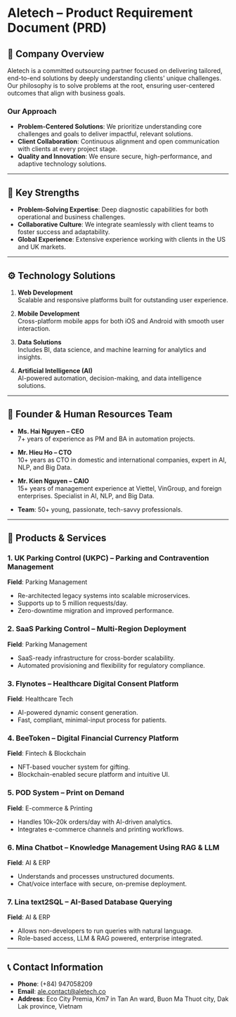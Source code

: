 # Aletech – Product Requirement Document (PRD)

## 📌 Company Overview

Aletech is a committed outsourcing partner focused on delivering tailored, end-to-end solutions by deeply understanding clients' unique challenges. Our philosophy is to solve problems at the root, ensuring user-centered outcomes that align with business goals.

### Our Approach

- **Problem-Centered Solutions**: We prioritize understanding core challenges and goals to deliver impactful, relevant solutions.
- **Client Collaboration**: Continuous alignment and open communication with clients at every project stage.
- **Quality and Innovation**: We ensure secure, high-performance, and adaptive technology solutions.

---

## 💎 Key Strengths

- **Problem-Solving Expertise**: Deep diagnostic capabilities for both operational and business challenges.
- **Collaborative Culture**: We integrate seamlessly with client teams to foster success and adaptability.
- **Global Experience**: Extensive experience working with clients in the US and UK markets.

---

## ⚙️ Technology Solutions

1. **Web Development**  
   Scalable and responsive platforms built for outstanding user experience.

2. **Mobile Development**  
   Cross-platform mobile apps for both iOS and Android with smooth user interaction.

3. **Data Solutions**  
   Includes BI, data science, and machine learning for analytics and insights.

4. **Artificial Intelligence (AI)**  
   AI-powered automation, decision-making, and data intelligence solutions.

---

## 👥 Founder & Human Resources Team

- **Ms. Hai Nguyen – CEO**  
  7+ years of experience as PM and BA in automation projects.

- **Mr. Hieu Ho – CTO**  
  10+ years as CTO in domestic and international companies, expert in AI, NLP, and Big Data.

- **Mr. Kien Nguyen – CAIO**  
  15+ years of management experience at Viettel, VinGroup, and foreign enterprises. Specialist in AI, NLP, and Big Data.

- **Team**: 50+ young, passionate, tech-savvy professionals.

---

## 🧩 Products & Services

### 1. UK Parking Control (UKPC) – Parking and Contravention Management  
**Field**: Parking Management  
- Re-architected legacy systems into scalable microservices.  
- Supports up to 5 million requests/day.  
- Zero-downtime migration and improved performance.

### 2. SaaS Parking Control – Multi-Region Deployment  
**Field**: Parking Management  
- SaaS-ready infrastructure for cross-border scalability.  
- Automated provisioning and flexibility for regulatory compliance.

### 3. Flynotes – Healthcare Digital Consent Platform  
**Field**: Healthcare Tech  
- AI-powered dynamic consent generation.  
- Fast, compliant, minimal-input process for patients.

### 4. BeeToken – Digital Financial Currency Platform  
**Field**: Fintech & Blockchain  
- NFT-based voucher system for gifting.  
- Blockchain-enabled secure platform and intuitive UI.

### 5. POD System – Print on Demand  
**Field**: E-commerce & Printing  
- Handles 10k–20k orders/day with AI-driven analytics.  
- Integrates e-commerce channels and printing workflows.

### 6. Mina Chatbot – Knowledge Management Using RAG & LLM  
**Field**: AI & ERP  
- Understands and processes unstructured documents.  
- Chat/voice interface with secure, on-premise deployment.

### 7. Lina text2SQL – AI-Based Database Querying  
**Field**: AI & ERP  
- Allows non-developers to run queries with natural language.  
- Role-based access, LLM & RAG powered, enterprise integrated.

---

## 📞 Contact Information

- **Phone**: (+84) 947058209  
- **Email**: [ale.contact@aletech.co](mailto:ale.contact@aletech.co)  
- **Address**: Eco City Premia, Km7 in Tan An ward, Buon Ma Thuot city, Dak Lak province, Vietnam
